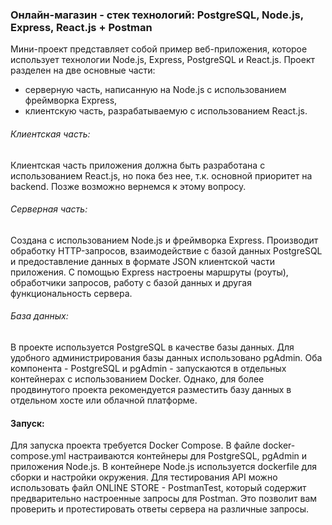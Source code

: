 ### Онлайн-магазин - стек технологий: PostgreSQL, Node.js, Express, React.js + Postman
Мини-проект представляет собой пример веб-приложения, которое использует технологии Node.js, Express, PostgreSQL и React.js. 
Проект разделен на две основные части: 
- серверную часть, написанную на Node.js с использованием фреймворка Express, 
- клиентскую часть, разрабатываемую с использованием React.js.

###### Клиентская часть:
Клиентская часть приложения должна быть разработана с использованием React.js, но пока без нее, т.к. основной приоритет на backend. Позже возможно вернемся к этому вопросу.

###### Серверная часть:
Создана с использованием Node.js и фреймворка Express. Производит обработку HTTP-запросов, 
взаимодействие с базой данных PostgreSQL и предоставление данных в формате JSON клиентской части приложения. 
С помощью Express настроены маршруты (роуты), обработчики запросов, работу с базой данных и другая функциональность сервера.

###### База данных:
В проекте используется PostgreSQL в качестве базы данных. Для удобного администрирования базы данных использовано pgAdmin. 
Оба компонента - PostgreSQL и pgAdmin - запускаются в отдельных контейнерах с использованием Docker. 
Однако, для более продвинутого проекта рекомендуется разместить базу данных в отдельном хосте или облачной платформе.

#### Запуск:
Для запуска проекта требуется Docker Compose. В файле docker-compose.yml настраиваются контейнеры для PostgreSQL, pgAdmin и приложения Node.js. 
В контейнере Node.js используется dockerfile для сборки и настройки окружения.
Для тестирования API можно использовать файл ONLINE STORE - PostmanTest, который содержит предварительно настроенные запросы для Postman. 
Это позволит вам проверить и протестировать ответы сервера на различные запросы.
